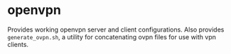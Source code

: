# openvpn

Provides working openvpn server and client configurations. Also provides `generate_ovpn.sh`, a utility for concatenating ovpn files for use with vpn clients.
